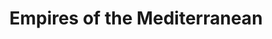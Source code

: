 ---
category: mediterranean
title: Empires of the Mediterranean
class: empires-of-the-mediterranean
cruiseline: Viking Cruises – Viking Star
special-info: Flights, Transfers, Trips, Drinks and free Wi-Fi included
price: 2149
nights: 9
cruise-url: http://www.planetcruise.co.uk/viking-cruises/viking-star/18-march-2016/76234?referrersiteid=970
---